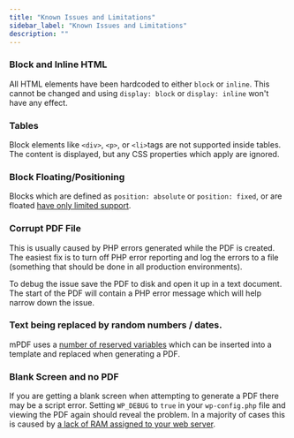 ```yaml
---
title: "Known Issues and Limitations"
sidebar_label: "Known Issues and Limitations"
description: ""
---
```


<h3>Block and Inline HTML</h3>
All HTML elements have been hardcoded to either <code>block</code> or <code>inline</code>. This cannot be changed and using <code>display: block</code> or <code>display: inline</code> won't have any effect.
<h3>Tables</h3>
Block elements like <code>&lt;div&gt;</code>, <code>&lt;p&gt;</code>, or <code>&lt;li&gt;</code>tags are not supported inside tables. The content is displayed, but any CSS properties which apply are ignored.
<h3>Block Floating/Positioning</h3>
Blocks which are defined as <code>position: absolute</code> or <code>position: fixed</code>, or are floated <a href="/v3/floats-and-fixed-positioning-pdf-template-example/">have only limited support</a>.
<h3>Corrupt PDF File</h3>
This is usually caused by PHP errors generated while the PDF is created. The easiest fix is to turn off PHP error reporting and log the errors to a file (something that should be done in all production environments).

To debug the issue save the PDF to disk and open it up in a text document. The start of the PDF will contain a PHP error message which will help narrow down the issue.
<h3>Text being replaced by random numbers / dates.</h3>
mPDF uses a <a href="/v3/reserved-variables/">number of reserved variables</a> which can be inserted into a template and replaced when generating a PDF.
<h3>Blank Screen and no PDF</h3>
If you are getting a blank screen when attempting to generate a PDF there may be a script error. Setting <code>WP_DEBUG</code> to <code>true</code> in your <code>wp-config.php</code> file and viewing the PDF again should reveal the problem. In a majority of cases this is caused by <a href="/v3/installation-requirements/">a lack of RAM assigned to your web server</a>.